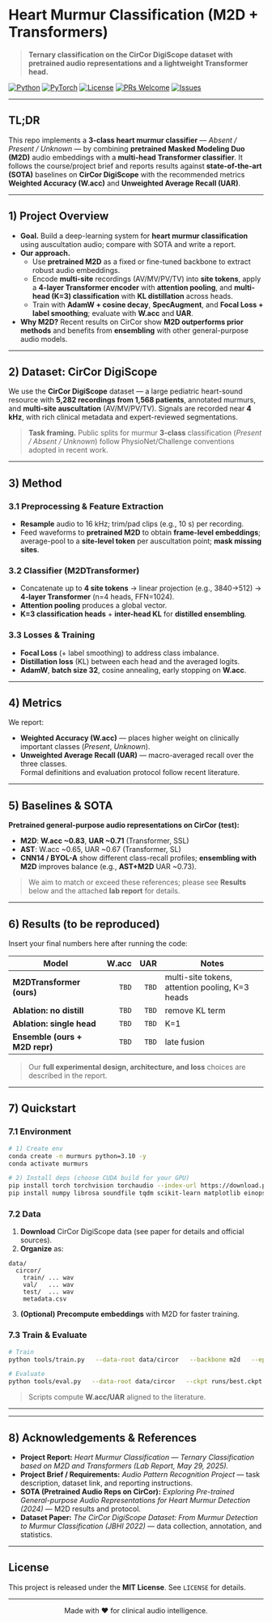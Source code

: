 # Heart Murmur Classification (M2D + Transformers)
> **Ternary classification on the CirCor DigiScope dataset with pretrained audio representations and a lightweight Transformer head.**

[![Python](https://img.shields.io/badge/Python-3.10+-blue)](#)
[![PyTorch](https://img.shields.io/badge/PyTorch-2.x-red)](#)
[![License](https://img.shields.io/badge/License-MIT-green)](#)
[![PRs Welcome](https://img.shields.io/badge/PRs-welcome-brightgreen)](#)
[![Issues](https://img.shields.io/badge/Issues-please%20report-orange)](#)

---

## TL;DR
This repo implements a **3-class heart murmur classifier** — *Absent / Present / Unknown* — by combining **pretrained Masked Modeling Duo (M2D)** audio embeddings with a **multi-head Transformer classifier**. It follows the course/project brief and reports results against **state-of-the-art (SOTA)** baselines on **CirCor DigiScope** with the recommended metrics **Weighted Accuracy (W.acc)** and **Unweighted Average Recall (UAR)**.

---

## 1) Project Overview
- **Goal.** Build a deep-learning system for **heart murmur classification** using auscultation audio; compare with SOTA and write a report.  
- **Our approach.**  
  - Use **pretrained M2D** as a fixed or fine-tuned backbone to extract robust audio embeddings.  
  - Encode **multi-site** recordings (AV/MV/PV/TV) into **site tokens**, apply a **4-layer Transformer encoder** with **attention pooling**, and **multi-head (K=3) classification** with **KL distillation** across heads.  
  - Train with **AdamW + cosine decay**, **SpecAugment**, and **Focal Loss + label smoothing**; evaluate with **W.acc** and **UAR**.  
- **Why M2D?** Recent results on CirCor show **M2D outperforms prior methods** and benefits from **ensembling** with other general-purpose audio models.

---

## 2) Dataset: CirCor DigiScope
We use the **CirCor DigiScope** dataset — a large pediatric heart-sound resource with **5,282 recordings from 1,568 patients**, annotated murmurs, and **multi-site auscultation** (AV/MV/PV/TV). Signals are recorded near **4 kHz**, with rich clinical metadata and expert-reviewed segmentations.

> **Task framing.** Public splits for murmur **3-class** classification (*Present / Absent / Unknown*) follow PhysioNet/Challenge conventions adopted in recent work.

---

## 3) Method
### 3.1 Preprocessing & Feature Extraction
- **Resample** audio to 16 kHz; trim/pad clips (e.g., 10 s) per recording.  
- Feed waveforms to **pretrained M2D** to obtain **frame-level embeddings**; average-pool to a **site-level token** per auscultation point; **mask missing sites**.

### 3.2 Classifier (M2DTransformer)
- Concatenate up to **4 site tokens** → linear projection (e.g., 3840→512) → **4-layer Transformer** (n=4 heads, FFN=1024).  
- **Attention pooling** produces a global vector.  
- **K=3 classification heads** + **inter-head KL** for **distilled ensembling**.

### 3.3 Losses & Training
- **Focal Loss** (+ label smoothing) to address class imbalance.  
- **Distillation loss** (KL) between each head and the averaged logits.  
- **AdamW**, **batch size 32**, cosine annealing, early stopping on **W.acc**.

---

## 4) Metrics
We report:
- **Weighted Accuracy (W.acc)** — places higher weight on clinically important classes (*Present*, *Unknown*).  
- **Unweighted Average Recall (UAR)** — macro-averaged recall over the three classes.  
Formal definitions and evaluation protocol follow recent literature.

---

## 5) Baselines & SOTA
**Pretrained general-purpose audio representations on CirCor (test):**  
- **M2D**: **W.acc ~0.83**, **UAR ~0.71** (Transformer, SSL)  
- **AST**: W.acc ~0.65, UAR ~0.67 (Transformer, SL)  
- **CNN14 / BYOL-A** show different class-recall profiles; **ensembling with M2D** improves balance (e.g., **AST+M2D** UAR ~0.73).

> We aim to match or exceed these references; please see **Results** below and the attached **lab report** for details.

---

## 6) Results (to be reproduced)
Insert your final numbers here after running the code:

| Model | W.acc | UAR | Notes |
|---|---:|---:|---|
| **M2DTransformer (ours)** | `TBD` | `TBD` | multi-site tokens, attention pooling, K=3 heads |
| **Ablation: no distill** | `TBD` | `TBD` | remove KL term |
| **Ablation: single head** | `TBD` | `TBD` | K=1 |
| **Ensemble (ours + M2D repr)** | `TBD` | `TBD` | late fusion |

> Our **full experimental design, architecture, and loss** choices are described in the report.

---

## 7) Quickstart

### 7.1 Environment
```bash
# 1) Create env
conda create -n murmurs python=3.10 -y
conda activate murmurs

# 2) Install deps (choose CUDA build for your GPU)
pip install torch torchvision torchaudio --index-url https://download.pytorch.org/whl/cu121
pip install numpy librosa soundfile tqdm scikit-learn matplotlib einops
```

### 7.2 Data
1. **Download** CirCor DigiScope data (see paper for details and official sources).  
2. **Organize** as:
```
data/
  circor/
    train/ ... wav
    val/   ... wav
    test/  ... wav
    metadata.csv
```
3. **(Optional) Precompute embeddings** with M2D for faster training.

### 7.3 Train & Evaluate
```bash
# Train
python tools/train.py   --data-root data/circor   --backbone m2d   --epochs 50 --bs 32   --lr 1e-4 --focal-gamma 1.5   --smoothing 0.1 --specaug True   --heads 3 --kl-alpha 0.3

# Evaluate
python tools/eval.py   --data-root data/circor   --ckpt runs/best.ckpt   --metrics wacc uar
```
> Scripts compute **W.acc/UAR** aligned to the literature.

---

---

## 8) Acknowledgements & References
- **Project Report:** *Heart Murmur Classification — Ternary Classification based on M2D and Transformers (Lab Report, May 29, 2025).*  
- **Project Brief / Requirements:** *Audio Pattern Recognition Project* — task description, dataset link, and reporting instructions.  
- **SOTA (Pretrained Audio Reps on CirCor):** *Exploring Pre-trained General-purpose Audio Representations for Heart Murmur Detection (2024)* — M2D results and protocol.  
- **Dataset Paper:** *The CirCor DigiScope Dataset: From Murmur Detection to Murmur Classification (JBHI 2022)* — data collection, annotation, and statistics.

---

## License
This project is released under the **MIT License**. See `LICENSE` for details.

---

<p align="center">
Made with ❤️ for clinical audio intelligence.
</p>
